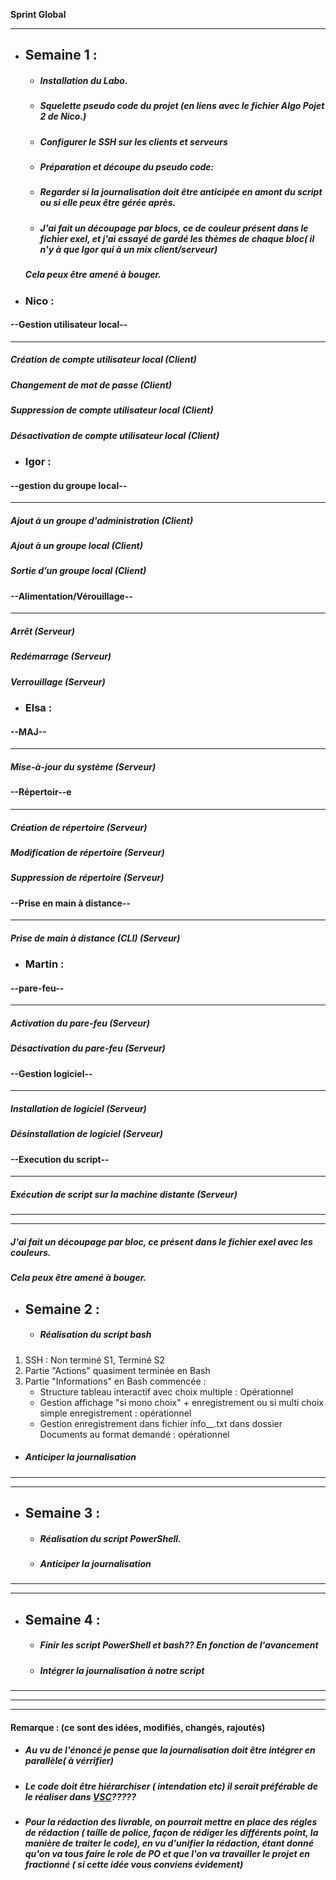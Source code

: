  **Sprint Global**

_________________________________
* ## **Semaine 1 :** 
  * ##### Installation du Labo.
  * ##### Squelette pseudo code du projet (en liens avec le fichier Algo Pojet 2 de Nico.)
  * ##### Configurer le SSH sur les clients et serveurs   
  * ##### Préparation et découpe du pseudo code: 	
  * ##### Regarder si la journalisation doit être anticipée en amont du script ou si elle peux être gérée après.

  * ##### J'ai fait un découpage par blocs, ce de couleur présent dans le fichier exel, et j'ai essayé de gardé les thèmes de chaque bloc( il n'y à que Igor qui à un mix client/serveur)
  ##### Cela peux être amené à bouger.

* ### **Nico** : 

#### **--Gestion utilisateur local--**
------------------------------------------------------------------
##### Création de compte utilisateur local *(Client)*
##### Changement de mot de passe *(Client)*
##### Suppression de compte utilisateur local *(Client)*
##### Désactivation de compte utilisateur local	*(Client)* 	
* ### **Igor** : 

 #### **--gestion du groupe local--** 						
---------------------------------------------------------------------
##### Ajout à un groupe d'administration *(Client)*
##### Ajout à un groupe local *(Client)*
##### Sortie d’un groupe local *(Client)* 

 #### **--Alimentation/Vérouillage--** 

---------------------------------------------------------------------------
##### Arrêt *(Serveur)*
##### Redémarrage *(Serveur)*
##### Verrouillage *(Serveur)*


* ### **Elsa** : 

#### **--MAJ--** 
----------------------------------------------------
##### Mise-à-jour du système *(Serveur)*

#### **--Répertoir--e**
---------------------------------------------------------------
##### Création de répertoire *(Serveur)*
##### Modification de répertoire *(Serveur)*
##### Suppression de répertoire *(Serveur)*
#### **--Prise en main à distance--** 
-----------------------------------------------------------------------------
##### Prise de main à distance (CLI) *(Serveur)*						


* ### **Martin** :
#### **--pare-feu--**
------------------------------------------------------
##### Activation du pare-feu *(Serveur)*
##### Désactivation du pare-feu *(Serveur)*
#### **--Gestion logiciel--**
--------------------------
##### Installation de logiciel *(Serveur)*
##### Désinstallation de logiciel *(Serveur)*
#### **--Execution du script--**
------------------------
##### Exécution de script sur la machine distante *(Serveur)*
______________________________
__________________________________
##### J'ai fait un découpage par bloc, ce présent dans le fichier exel avec les couleurs.
##### Cela peux être amené à bouger.

* ## **Semaine 2** :
  * ##### Réalisation du script bash
1) SSH : Non terminé S1, Terminé S2
2) Partie "Actions" quasiment terminée en Bash
3) Partie "Informations" en Bash commencée :
   * Structure tableau interactif avec choix multiple : Opérationnel
   * Gestion affichage "si mono choix" + enregistrement ou si multi choix simple enregistrement : opérationnel
   * Gestion enregistrement dans fichier info_<cible>_<Date>.txt dans dossier Documents au format demandé : opérationnel
  


  * ##### Anticiper la journalisation
______________________________________________
______________________________________________
* ## **Semaine 3 :**
  * ##### Réalisation du script PowerShell.
  * ##### Anticiper la journalisation
__________________________________________
_______________________________________
* ## **Semaine 4 :**
  * ##### Finir les script PowerShell et bash?? En fonction de l'avancement
  * ##### Intégrer la journalisation à notre script

___________________
_______________________
_________________________
#### **Remarque :** (ce sont des idées, modifiés, changés, rajoutés)
* ##### Au vu de l'énoncé je pense que la journalisation doit être intégrer en parallèle( à vérrifier)
* ##### Le code doit être hiérarchiser ( intendation etc) il serait préférable de le réaliser dans [VSC](https://code.visualstudio.com/)?????
* ##### Pour la rédaction des livrable, on pourrait mettre en place des régles de rédaction ( taille de police, façon de rédiger les différents point, la manière de traiter le code), en vu d'unifier la rédaction, étant donné qu'on va tous faire le role de PO et que l'on va travailler le projet en fractionné ( si cette idée vous conviens évidement) 

















